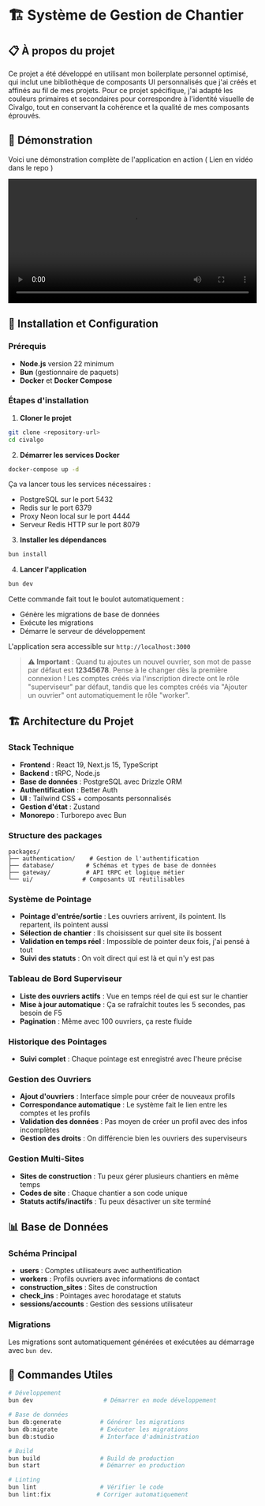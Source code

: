 # 🏗️ Système de Gestion de Chantier

## 📋 À propos du projet

Ce projet a été développé en utilisant mon boilerplate personnel optimisé, qui inclut une bibliothèque de composants UI personnalisés que j'ai créés et affinés au fil de mes projets. Pour ce projet spécifique, j'ai adapté les couleurs primaires et secondaires pour correspondre à l'identité visuelle de Civalgo, tout en conservant la cohérence et la qualité de mes composants éprouvés.

## 🎥 Démonstration

Voici une démonstration complète de l'application en action ( Lien en vidéo dans le repo )

<video width="100%" controls>
  <source src="demo.mp4" type="video/mp4">
  Votre navigateur ne supporte pas les vidéos HTML5. <a href="demo.mp4">Télécharger la vidéo</a>.
</video>

## 🚀 Installation et Configuration

### Prérequis

- **Node.js** version 22 minimum
- **Bun** (gestionnaire de paquets)
- **Docker** et **Docker Compose**

### Étapes d'installation

1. **Cloner le projet**

```bash
git clone <repository-url>
cd civalgo
```

2. **Démarrer les services Docker**

```bash
docker-compose up -d
```

Ça va lancer tous les services nécessaires :

- PostgreSQL sur le port 5432
- Redis sur le port 6379
- Proxy Neon local sur le port 4444
- Serveur Redis HTTP sur le port 8079

3. **Installer les dépendances**

```bash
bun install
```

4. **Lancer l'application**

```bash
bun dev
```

Cette commande fait tout le boulot automatiquement :

- Génère les migrations de base de données
- Exécute les migrations
- Démarre le serveur de développement

L'application sera accessible sur `http://localhost:3000`

> **⚠️ Important** : Quand tu ajoutes un nouvel ouvrier, son mot de passe par défaut est **12345678**. Pense à le changer dès la première connexion ! Les comptes créés via l'inscription directe ont le rôle "superviseur" par défaut, tandis que les comptes créés via "Ajouter un ouvrier" ont automatiquement le rôle "worker".

## 🏗️ Architecture du Projet

### Stack Technique

- **Frontend** : React 19, Next.js 15, TypeScript
- **Backend** : tRPC, Node.js
- **Base de données** : PostgreSQL avec Drizzle ORM
- **Authentification** : Better Auth
- **UI** : Tailwind CSS + composants personnalisés
- **Gestion d'état** : Zustand
- **Monorepo** : Turborepo avec Bun

### Structure des packages

```
packages/
├── authentication/    # Gestion de l'authentification
├── database/         # Schémas et types de base de données
├── gateway/          # API tRPC et logique métier
└── ui/              # Composants UI réutilisables
```

### Système de Pointage

- **Pointage d'entrée/sortie** : Les ouvriers arrivent, ils pointent. Ils repartent, ils pointent aussi
- **Sélection de chantier** : Ils choisissent sur quel site ils bossent
- **Validation en temps réel** : Impossible de pointer deux fois, j'ai pensé à tout
- **Suivi des statuts** : On voit direct qui est là et qui n'y est pas

### Tableau de Bord Superviseur

- **Liste des ouvriers actifs** : Vue en temps réel de qui est sur le chantier
- **Mise à jour automatique** : Ça se rafraîchit toutes les 5 secondes, pas besoin de F5
- **Pagination** : Même avec 100 ouvriers, ça reste fluide

### Historique des Pointages

- **Suivi complet** : Chaque pointage est enregistré avec l'heure précise

### Gestion des Ouvriers

- **Ajout d'ouvriers** : Interface simple pour créer de nouveaux profils
- **Correspondance automatique** : Le système fait le lien entre les comptes et les profils
- **Validation des données** : Pas moyen de créer un profil avec des infos incomplètes
- **Gestion des droits** : On différencie bien les ouvriers des superviseurs

### Gestion Multi-Sites

- **Sites de construction** : Tu peux gérer plusieurs chantiers en même temps
- **Codes de site** : Chaque chantier a son code unique
- **Statuts actifs/inactifs** : Tu peux désactiver un site terminé

## 📊 Base de Données

### Schéma Principal

- **users** : Comptes utilisateurs avec authentification
- **workers** : Profils ouvriers avec informations de contact
- **construction_sites** : Sites de construction
- **check_ins** : Pointages avec horodatage et statuts
- **sessions/accounts** : Gestion des sessions utilisateur

### Migrations

Les migrations sont automatiquement générées et exécutées au démarrage avec `bun dev`.

## 🚦 Commandes Utiles

```bash
# Développement
bun dev                    # Démarrer en mode développement

# Base de données
bun db:generate           # Générer les migrations
bun db:migrate            # Exécuter les migrations
bun db:studio             # Interface d'administration

# Build
bun build                 # Build de production
bun start                 # Démarrer en production

# Linting
bun lint                  # Vérifier le code
bun lint:fix             # Corriger automatiquement
```
